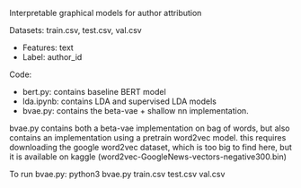 Interpretable graphical models for author attribution

Datasets: train.csv, test.csv, val.csv
* Features: text
* Label: author_id

Code:
* bert.py: contains baseline BERT model
* lda.ipynb: contains LDA and supervised LDA models
* bvae.py: contains the beta-vae + shallow nn implementation.


bvae.py contains both a beta-vae implementation on bag of words,
but also contains an implementation using a pretrain word2vec model. this
requires downloading the google word2vec dataset, which is too big to find here,
but it is available on kaggle (word2vec-GoogleNews-vectors-negative300.bin)

To run bvae.py:
python3 bvae.py train.csv test.csv val.csv
